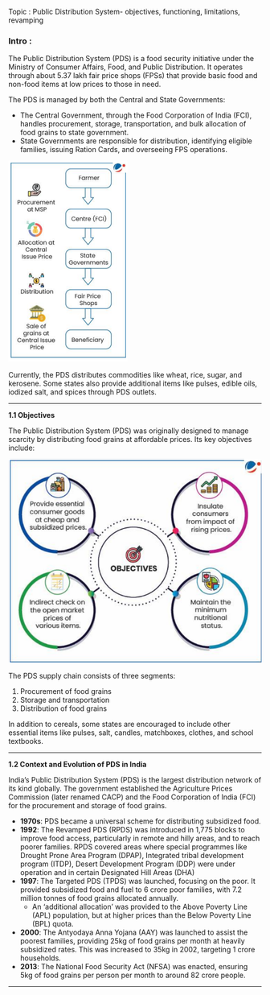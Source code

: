  Topic : Public Distribution System- objectives, functioning, limitations, revamping

### Intro : 

The Public Distribution System (PDS) is a food security initiative under the Ministry of Consumer Affairs, Food, and Public Distribution. It operates through about 5.37 lakh fair price shops (FPSs) that provide basic food and non-food items at low prices to those in need.

The PDS is managed by both the Central and State Governments:
- The Central Government, through the Food Corporation of India (FCI), handles procurement, storage, transportation, and bulk allocation of food grains to state government.
- State Governments are responsible for distribution, identifying eligible families, issuing Ration Cards, and overseeing FPS operations.

![alt text](image.png)


Currently, the PDS distributes commodities like wheat, rice, sugar, and kerosene. Some states also provide additional items like pulses, edible oils, iodized salt, and spices through PDS outlets.

--- 
**1.1 Objectives**

The Public Distribution System (PDS) was originally designed to manage scarcity by distributing food grains at affordable prices. Its key objectives include:

![alt text](image-1.png)

The PDS supply chain consists of three segments:
1. Procurement of food grains
2. Storage and transportation
3. Distribution of food grains

In addition to cereals, some states are encouraged to include other essential items like pulses, salt, candles, matchboxes, clothes, and school textbooks.

---

**1.2 Context and Evolution of PDS in India**

India’s Public Distribution System (PDS) is the largest distribution network of its kind globally. The government established the Agriculture Prices Commission (later renamed CACP) and the Food Corporation of India (FCI) for the procurement and storage of food grains.

- **1970s**: PDS became a universal scheme for distributing subsidized food.
- **1992**: The Revamped PDS (RPDS) was introduced in 1,775 blocks to improve food access, particularly in remote and hilly areas, and to reach poorer families. RPDS covered areas where
special programmes like Drought Prone Area Program (DPAP), Integrated tribal development
program (ITDP), Desert Development Program (DDP) were under operation and in certain
Designated Hill Areas (DHA)
- **1997**: The Targeted PDS (TPDS) was launched, focusing on the poor. It provided subsidized food and fuel to 6 crore poor families, with 7.2 million tonnes of food grains allocated annually.
  - An ‘additional allocation’ was provided to the Above Poverty Line (APL) population, but at higher prices than the Below Poverty Line (BPL) quota.
- **2000**: The Antyodaya Anna Yojana (AAY) was launched to assist the poorest families, providing 25kg of food grains per month at heavily subsidized rates. This was increased to 35kg in 2002, targeting 1 crore households.
- **2013**: The National Food Security Act (NFSA) was enacted, ensuring 5kg of food grains per person per month to around 82 crore people.

---